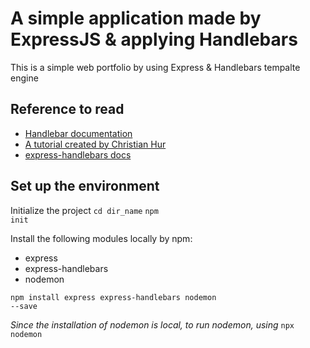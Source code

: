 # A simple application made by ExpressJS & applying Handlebars
This is a simple web portfolio by using Express & Handlebars tempalte engine


Reference to read
-----------------
- [Handlebar documentation](https://handlebarsjs.com)
- [A tutorial created by Christian Hur](https://github.com/ChristianHur/152-150-Web-Programming-2/blob/master/unit6)
- [express-handlebars docs](https://www.npmjs.com/package/express-handlebars)



Set up the environment
----------------------

Initialize the project
<code>cd dir_name</code>
<code>npm init</code>

Install the following modules locally by npm:
- express
- express-handlebars
- nodemon

<code>npm install express express-handlebars nodemon --save</code>

*Since the installation of nodemon is local, to run nodemon, using*
<code>npx nodemon</code>


